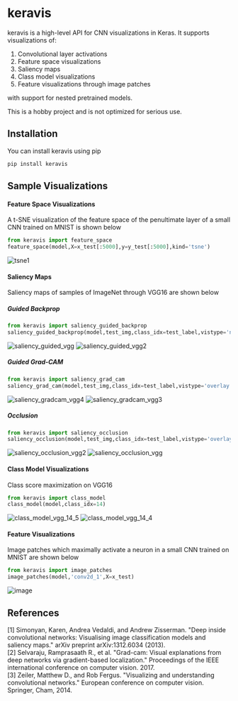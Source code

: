 # keravis

keravis is a high-level API for CNN visualizations in Keras. It supports visualizations of:

1. Convolutional layer activations
2. Feature space visualizations
3. Saliency maps
4. Class model visualizations
5. Feature visualizations through image patches

with support for nested pretrained models.

This is a hobby project and is not optimized for serious use.

## Installation

You can install keravis using pip

```bash
pip install keravis
```

<!--## Usage

Read the [documentation](https://keravis.readthedocs.io/en/latest/?)-->

## Sample Visualizations

#### Feature Space Visualizations
A t-SNE visualization of the feature space of the penultimate layer of a small CNN trained on MNIST is shown below
```python
from keravis import feature_space
feature_space(model,X=x_test[:5000],y=y_test[:5000],kind='tsne')
```
![tsne1](https://user-images.githubusercontent.com/65565946/177788216-56b001f3-5a4e-483f-9678-3971bd17551c.png)

#### Saliency Maps
Saliency maps of samples of ImageNet through VGG16 are shown below


##### Guided Backprop
```python
from keravis import saliency_guided_backprop
saliency_guided_backprop(model,test_img,class_idx=test_label,vistype='next')
```

![saliency_guided_vgg](https://user-images.githubusercontent.com/65565946/178020191-577e58b9-91e5-4fc4-a678-b73236d2e210.png)
![saliency_guided_vgg2](https://user-images.githubusercontent.com/65565946/178019063-7d4065d2-b09c-4b97-9902-53d4a8513a92.png)

##### Guided Grad-CAM
```python
from keravis import saliency_grad_cam
saliency_grad_cam(model,test_img,class_idx=test_label,vistype='overlay')
```

![saliency_gradcam_vgg4](https://user-images.githubusercontent.com/65565946/178020404-be33a1bf-0f51-42ec-b0fd-4714a8b650bc.png)
![saliency_gradcam_vgg3](https://user-images.githubusercontent.com/65565946/178020377-a6975e6e-6f07-4a2c-864f-c06fd50c42d5.png)

##### Occlusion
```python
from keravis import saliency_occlusion
saliency_occlusion(model,test_img,class_idx=test_label,vistype='overlay')
```
![saliency_occlusion_vgg2](https://user-images.githubusercontent.com/65565946/178020704-197ad01a-1ba8-4780-ade6-bd4ca31e689f.png)
![saliency_occlusion_vgg](https://user-images.githubusercontent.com/65565946/178020474-9a224c71-95d1-4d33-994b-230a95524486.png)

#### Class Model Visualizations
Class score maximization on VGG16 
```python
from keravis import class_model
class_model(model,class_idx=14)
```

![class_model_vgg_14_5](https://user-images.githubusercontent.com/65565946/178027182-baeb8d46-a1df-44e5-abf3-439c61782a66.png)
![class_model_vgg_14_4](https://user-images.githubusercontent.com/65565946/178026784-50435bd9-2ee0-4a52-86d7-6599ca77d2cf.png)


#### Feature Visualizations
Image patches which maximally activate a neuron in a small CNN trained on MNIST are shown below
```python
from keravis import image_patches
image_patches(model,'conv2d_1',X=x_test)
```

![image](https://user-images.githubusercontent.com/65565946/177796065-4151b122-d1c8-466e-b3bc-433fb9bae7b3.png)

## References
[1] Simonyan, Karen, Andrea Vedaldi, and Andrew Zisserman. "Deep inside convolutional networks: Visualising image classification models and saliency maps." arXiv preprint arXiv:1312.6034 (2013). <br />
[2] Selvaraju, Ramprasaath R., et al. "Grad-cam: Visual explanations from deep networks via gradient-based localization." Proceedings of the IEEE international conference on computer vision. 2017. <br/>
[3] Zeiler, Matthew D., and Rob Fergus. "Visualizing and understanding convolutional networks." European conference on computer vision. Springer, Cham, 2014.
